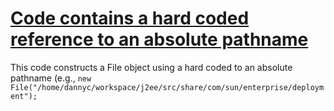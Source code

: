 # [Code contains a hard coded reference to an absolute pathname](https://spotbugs.readthedocs.io/en/latest/bugDescriptions.html#DMI_HARDCODED_ABSOLUTE_FILENAME)

This code constructs a File object using a hard coded to an absolute pathname
(e.g., `new File("/home/dannyc/workspace/j2ee/src/share/com/sun/enterprise/deployment");`